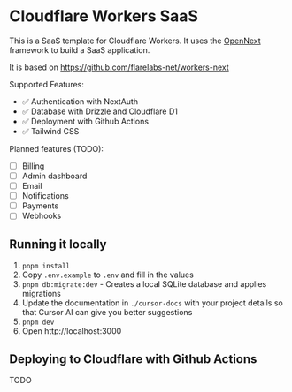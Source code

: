 # Cloudflare Workers SaaS

This is a SaaS template for Cloudflare Workers. It uses the [OpenNext](https://opennextjs.com/) framework to build a SaaS application.

It is based on https://github.com/flarelabs-net/workers-next

Supported Features:

- ✅ Authentication with NextAuth
- ✅ Database with Drizzle and Cloudflare D1
- ✅ Deployment with Github Actions
- ✅ Tailwind CSS

Planned features (TODO):

- [ ] Billing
- [ ] Admin dashboard
- [ ] Email
- [ ] Notifications
- [ ] Payments
- [ ] Webhooks

## Running it locally

1. `pnpm install`
2. Copy `.env.example` to `.env` and fill in the values
3. `pnpm db:migrate:dev` - Creates a local SQLite database and applies migrations
4. Update the documentation in `./cursor-docs` with your project details so that Cursor AI can give you better suggestions
5. `pnpm dev`
6. Open http://localhost:3000

## Deploying to Cloudflare with Github Actions

TODO
